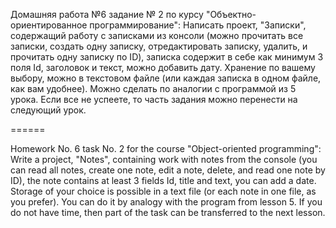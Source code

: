 Домашняя работа №6 задание № 2 по курсу "Объектно-ориентированное программирование":
Написать проект, "Записки", содержащий работу с записками из консоли (можно прочитать все записки, создать одну записку, отредактировать записку, удалить, и прочитать одну записку по ID), записка содержит в себе как минимум 3 поля Id, заголовок и текст, можно добавить дату. Хранение по вашему выбору, можно в текстовом файле (или каждая записка в одном файле, как вам удобнее). Можно сделать по аналогии с программой из 5 урока. Если все не успеете, то часть задания можно перенести на следующий урок.

======

Homework No. 6 task No. 2 for the course "Object-oriented programming":
Write a project, "Notes", containing work with notes from the console (you can read all notes, create one note, edit a note, delete, and read one note by ID), the note contains at least 3 fields Id, title and text, you can add a date. Storage of your choice is possible in a text file (or each note in one file, as you prefer). You can do it by analogy with the program from lesson 5. If you do not have time, then part of the task can be transferred to the next lesson.